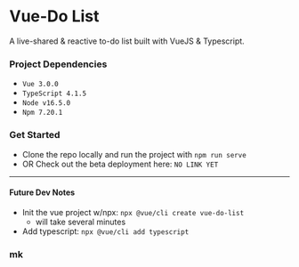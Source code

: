 # Vue-Do List

A live-shared & reactive to-do list built with VueJS & Typescript.

### Project Dependencies

* `Vue 3.0.0`
* `TypeScript 4.1.5`
* `Node v16.5.0`
* `Npm 7.20.1`

### Get Started

* Clone the repo locally and run the project with `npm run serve`
* OR Check out the beta deployment here: `NO LINK YET`

---

#### Future Dev Notes

- Init the vue project w/npx: `npx @vue/cli create vue-do-list`
  - will take several minutes
- Add typescript: `npx @vue/cli add typescript`

### mk
